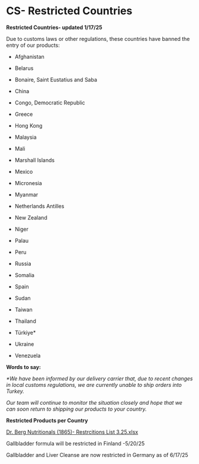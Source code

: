 # CS- Restricted Countries

**Restricted Countries- updated 1/17/25**

Due to customs laws or other regulations, these countries have banned the entry of our products:

- Afghanistan

- Belarus

- Bonaire, Saint Eustatius and Saba

- China

- Congo, Democratic Republic

- Greece

- Hong Kong

- Malaysia

- Mali

- Marshall Islands

- Mexico

- Micronesia

- Myanmar

- Netherlands Antilles

- New Zealand

- Niger

- Palau

- Peru

- Russia

- Somalia

- Spain

- Sudan

- Taiwan

- Thailand

- Türkiye\*

- Ukraine

- Venezuela

 **Words to say:**

*\*We have been informed by our delivery carrier that, due to recent changes in local customs regulations, we are currently unable to ship orders into Turkey.*

 *Our team will continue to monitor the situation closely and hope that we can soon return to shipping our products to your country.*

 **Restricted Products per Country**

[Dr. Berg Nutritionals (1865)- Restrcitions List 3.25.xlsx](https://realdrberg-my.sharepoint.com/:x:/g/personal/cathyv_drberg_com/EUVgsgXXINZAo7dmaHdLyIYBycvvjjtM0SXv8hnC5bk2bQ?e=EPiyUO)

Gallbladder formula will be restricted in Finland -5/20/25

Gallbladder and Liver Cleanse are now restricted in Germany as of 6/17/25